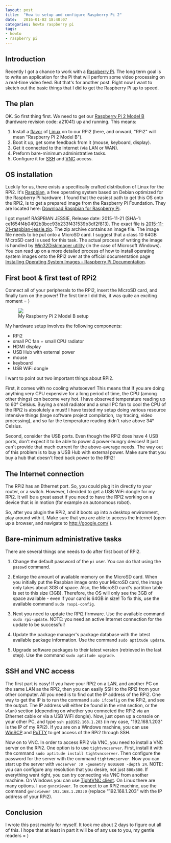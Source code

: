 ```yaml
---
layout: post
title:  "How to setup and configure Raspberry Pi 2"
date:   2016-01-02 18:40:07
categories: howto raspberry pi
tags:
- howto
- raspberry pi
---
```



Introduction
------------

Recently I got a chance to work with a [Raspberry Pi](https://www.raspberrypi.org/). The long term goal is to write an
application for the Pi that will perform some video processing on a real-time video feed. But that's for another post.
Right now I want to sketch out the basic things that I did to get the Raspberry Pi up to speed.


The plan
--------

OK. So first thing first. We need to get our
[Raspberry Pi 2 Model B](https://www.raspberrypi.org/products/raspberry-pi-2-model-b/) (hardware revision code: a21041)
up and running. This means:

1. Install a [flavor](http://distrowatch.com/) of [Linux](https://en.wikipedia.org/wiki/Linux) on to our RPi2 (here,
and onward, "RPi2" will mean "Raspberry Pi 2 Model B").
2. Boot it up, get some feedback from it (mouse, keyboard, display).
3. Get it connected to the Internet (via LAN or WAN).
4. Preform bare-minimum administrative tasks.
5. Configure it for [SSH](https://en.wikipedia.org/wiki/Secure_Shell) and
[VNC](https://en.wikipedia.org/wiki/Virtual_Network_Computing) access.


OS installation
---------------

Luckily for us, there exists a specifically crafted distribution of Linux for the RPi2. It's
[Raspbian](https://www.raspbian.org/), a free operating system based on Debian optimized for the Raspberry Pi hardware.
I found that the easiest path to get this OS onto the RPi2, is to get a prepared image from the Raspberry Pi Foundation.
They are located here: [Download Raspbian for Raspberry Pi](https://www.raspberrypi.org/downloads/raspbian/).

I got myself RASPBIAN JESSIE, Release date: 2015-11-21 (SHA-1: ce1654f4b0492b3bcc93b233f431539b3df2f813). The exact file
is [2015-11-21-raspbian-jessie.zip](https://downloads.raspberrypi.org/raspbian/images/raspbian-2015-11-24/2015-11-21-raspbian-jessie.zip).
The zip archive contains an image file. The image file needs to be put onto a MicroSD card. I suggest that a class 10
64GB MicroSD card is used for this task. The actual process of writing the image is handled by
[Win32DiskImager utility](http://sourceforge.net/projects/win32diskimager/) (in the case of Microsoft Windows). You can
read up on a more detailed process of how to install operating system images onto the RPi2 over at the official
documentation page [Installing Operating System Images - Raspberry Pi Documentation](https://www.raspberrypi.org/documentation/installation/installing-images/README.md).


First boot & first test of RPi2
-------------------------------

Connect all of your peripherals to the RPi2, insert the MicroSD card, and finally turn on the power! The first time I
did this, it was quite an exciting moment = )

<figure>
    <a href="{{ site.url }}/images/2016_01_02/raspberry_pi_2_model_b_2048.jpg"><img src="{{ site.url }}/images/2016_01_02/raspberry_pi_2_model_b_1024.jpg"></a>
    <figcaption>My Raspberry Pi 2 Model B setup</figcaption>
</figure>

My hardware setup involves the following components:

- RPi2
- small PC fan + small CPU radiator
- HDMI display
- USB Hub with external power
- mouse
- keyboard
- USB WiFi dongle

I want to point out two important things about RPi2.

First, it comes with no cooling whatsoever! This means that If you
are doing anything very CPU expensive for a long period of time, the CPU (among other things) can become very hot. I
have observed temperature reading up to 60° Celsius. Buying a small radiator and a small PC fan to cool the CPU of the
RPi2 is absolutely a must! I have tested my setup doing various resource intensive things (large software project
compilation, ray tracing, video processing), and so far the temperature reading didn't raise above 34° Celsius.

Second, consider the USB ports. Even though the RPi2 does have 4 USB ports, don't expect it to be able to power 4
power-hungry devices! It just can't provide that much current for the above-average needs. The way out of this problem
is to buy a USB Hub with external power. Make sure that you buy a hub that doesn't feed back power to the RPi2!


The Internet connection
-----------------------

The RPi2 has an Ethernet port. So, you could plug it in directly to your router, or a switch. However, I decided to get
a USB WiFi dongle for my RPi2. It will be a great asset if you need to have the RPi2 working on a device that is in
motion (for example an autonomous robot).

So, after you plugin the RPi2, and it boots up into a desktop environment, play around with it. Make sure that you are
able to access the Internet (open up a browser, and navigate to http://google.com/ ).


Bare-minimum administrative tasks
--------------------------------

There are several things one needs to do after first boot of RPi2.

1. Change the default password of the `pi` user. You can do that using the `passwd` command.

2. Enlarge the amount of available memory on the MicroSD card. When you initially put the Raspbian image onto your
MicroSD card, the image only takes about 3GB of space. Also, the MicroSD card's partition table is set to this size
(3GB). Therefore, the OS will only see the 3GB of space available - even if your card is 64GB in size! To fix this,
use the available command `sudo raspi-config`.

3. Next you need to update the RPi2 firmware. Use the available command `sudo rpi-update`. NOTE: you need an active
Internet connection for the update to be successful!

4. Update the package manager's package database with the latest available package information. Use the command
`sudo aptitude update`.

5. Upgrade software packages to their latest version (retrieved in the last step). Use the command `sudo aptitude
upgrade`.


SSH and VNC access
------------------

The first part is easy! If you have your RPi2 on a LAN, and another PC on the same LAN as the RPi2, then you can easily
SSH to the RPi2 from your other computer. All you need is to find out the IP address of the RPi2. One way to get the IP
is to run the command `sudo ifconfig` on the RPi2, and see the output. The IP address will either be found in the `eth0`
section, or the `wlan0` section (depending on whether you connected the RPi2 via an Ethernet cable or via a USB WiFi
dongle). Now, just open up a console on your other PC, and type `ssh pi@192.168.1.203` (in my case, "192.168.1.203" is
the IP of my RPi2). If you are on a Windows machine, you can use [WinSCP](https://winscp.net/) and
[PuTTY](http://www.chiark.greenend.org.uk/~sgtatham/putty/download.html) to get access of the RPi2 through SSH.

Now on to VNC. In order to access RPi2 via VNC, you need to install a VNC server on the RPi2. One option is to use
`tightvncserver`. First, install it with the command `sudo aptitude install tightvncserver`. Then configure the password
for the server with the command `tightvncserver`. Now you can start up the server with
`vncserver :0 -geometry 800x600 -depth 24`. NOTE: you can configure any resolution that you desire, not just `800x600`.
If everything went right, you can try connecting via VNC from another machine. On Windows you can use
[TightVNC client](http://www.tightvnc.com/). On Linux there are many options. I use `gvncviewer`. To connect to an RPi2
machine, use the command `gvncviewer 192.168.1.203:0` (replace "192.168.1.203" with the IP address of your RPi2).


Conclusion
----------

I wrote this post mainly for myself. It took me about 2 days to figure out all of this. I hope that at least in part
it will be of any use to you, my gentle readers = )
